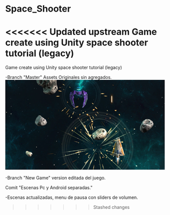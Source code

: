 # Space_Shooter
<<<<<<< Updated upstream
 Game create using Unity space shooter tutorial (legacy)
=======
  Game create using Unity space shooter tutorial (legacy)
 
   -Branch "Master" Assets Originales sin agregados.
   ![space shooter tutorial](https://github.com/vicotux1/Space_Shooter/blob/master/Space_shooter_unity.jpg)
   
   -Branch "New Game" version editada del juego.
 
 Comit "Escenas Pc y Android separadas."
 
  -Escenas actualizadas, menu de pausa con sliders de volumen.
>>>>>>> Stashed changes
